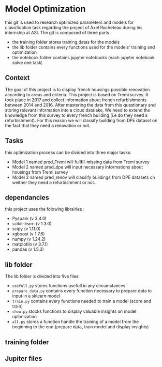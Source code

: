 # Model Optimization

this git is used to research optimized parameters and models for classification task regarding the project of Axel Rocheteau during his internship at ASI.
The git is composed of three parts :
- the training folder stores training datas for the models
- the lib folder contains every functions used for the models' training and optimization
- the notebook folder contains jupyter notebooks (each jupyter notebook solve one task)

## Context
The goal of this project is to display french housings possible renovation according to areas and criteria. This project is based on Tremi survey. It took place in 2017 and collect information about french refurbishments between 2014 and 2016. After mastering the data from this questionary and storing relevant information into a cloud datalake, We need to extend the knowledge from this survey to every french building (i.e do they need a refurbishment). For this reason we will classify building from DPE dataset on the fact that they need a renovation or not.

## Tasks
this optimization process can be divided into three major tasks:
- Model 1 named pred_Tremi will fullfill missing data from Tremi survey
- Model 2 named pred_dpe will input necessary informations about housings from Tremi survey
- Model 3 named pred_renov will classify buildings from DPE datasets on weither they need a refurbishment or not.

## dependancies
this project uses the folowing librairies :
- Pyspark (v 3.4.0)
- scikit-learn (v 1.3.0)
- scipy (v 1.11.0)
- xgboost (v 1.7.6)
- numpy (v 1.24.2)
- matplotlib (v 3.7.1)
- pandas (v 1.5.3)

## lib folder
The lib folder is divided into five files:
- `usefull.py` stores functions usefull in any circumstances
- `prepare_data.py` contains every function necessary to prepare data to input in a sklearn model
- `train.py` contains every functions needed to train a model (score and train)
- `show.py` stocks functions to display valuable insights on model optimization
- `all.py` stores a function handle the training of a model from the beginning to the end (prepare data, train model and display insights)

## training folder

## Jupiter files

